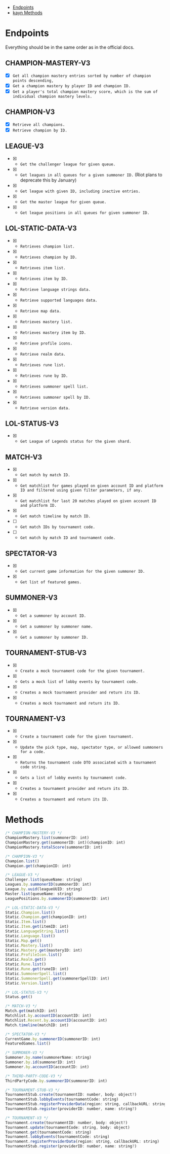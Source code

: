 * [Endpoints](#endpoints)
* [kayn Methods](#methods)

# Endpoints 

Everything should be in the same order as in the official docs.

## CHAMPION-MASTERY-V3
- [x] `Get all champion mastery entries sorted by number of champion points descending,`
- [x] `Get a champion mastery by player ID and champion ID.`
- [x] `Get a player's total champion mastery score, which is the sum of individual champion mastery levels.`

## CHAMPION-V3
- [x] `Retrieve all champions.`
- [x] `Retrieve champion by ID.`

## LEAGUE-V3
- [x] - `Get the challenger league for given queue.`
- [x] - `Get leagues in all queues for a given summoner ID.` (Riot plans to deprecate this by January)
- [x] - `Get league with given ID, including inactive entries.`
- [x] - `Get the master league for given queue.`
- [x] - `Get league positions in all queues for given summoner ID.`

## LOL-STATIC-DATA-V3
- [x] - `Retrieves champion list.`
- [x] - `Retrieves champion by ID.`
- [x] - `Retrieves item list.`
- [x] - `Retrieves item by ID.`
- [x] - `Retrieve language strings data.`
- [x] - `Retrieve supported languages data.`
- [x] - `Retrieve map data.`
- [x] - `Retrieves mastery list.`
- [x] - `Retrieves mastery item by ID.`
- [x] - `Retrieve profile icons.`
- [x] - `Retrieve realm data.`
- [x] - `Retrieves rune list.`
- [x] - `Retrieves rune by ID.`
- [x] - `Retrieves summoner spell list.`
- [x] - `Retrieves summoner spell by ID.`
- [x] - `Retrieve version data.`

## LOL-STATUS-V3
- [x] - `Get League of Legends status for the given shard.`

## MATCH-V3
- [x] - `Get match by match ID.`
- [x] - `Get matchlist for games played on given account ID and platform ID and filtered using given filter parameters, if any.`
- [x] - `Get matchlist for last 20 matches played on given account ID and platform ID.`
- [x] - `Get match timeline by match ID.`
- [ ] - `Get match IDs by tournament code.`
- [ ] - `Get match by match ID and tournament code.`

## SPECTATOR-V3
- [x] - `Get current game information for the given summoner ID.`
- [x] - `Get list of featured games.`

## SUMMONER-V3
- [x] - `Get a summoner by account ID.`
- [x] - `Get a summoner by summoner name.`
- [x] - `Get a summoner by summoner ID.`

## TOURNAMENT-STUB-V3
- [x] - `Create a mock tournament code for the given tournament.`
- [x] - `Gets a mock list of lobby events by tournament code.`
- [x] - `Creates a mock tournament provider and return its ID.`
- [x] - `Creates a mock tournament and return its ID.`

## TOURNAMENT-V3
- [x] - `Create a tournament code for the given tournament.`
- [x] - `Update the pick type, map, spectator type, or allowed summoners for a code.`
- [x] - `Returns the tournament code DTO associated with a tournament code string.`
- [x] - `Gets a list of lobby events by tournament code.`
- [x] - `Creates a tournament provider and return its ID.`
- [x] - `Creates a tournament and return its ID.`

# Methods 

```javascript
/* CHAMPION-MASTERY-V3 */
ChampionMastery.list(summonerID: int)
ChampionMastery.get(summonerID: int)(championID: int)
ChampionMastery.totalScore(summonerID: int)

/* CHAMPION-V3 */
Champion.list()
Champion.get(championID: int)

/* LEAGUE-V3 */
Challenger.list(queueName: string)
Leagues.by.summonerID(summonerID: int)
League.by.uuid(leagueUUID: string)
Master.list(queueName: string)
LeaguePositions.by.summonerID(summonerID: int)

/* LOL-STATIC-DATA-V3 */
Static.Champion.list()
Static.Champion.get(championID: int)
Static.Item.list()
Static.Item.get(itemID: int)
Static.LanguageString.list()
Static.Language.list()
Static.Map.get()
Static.Mastery.list()
Static.Mastery.get(masteryID: int)
Static.ProfileIcon.list()
Static.Realm.get()
Static.Rune.list()
Static.Rune.get(runeID: int)
Static.SummonerSpell.list()
Static.SummonerSpell.get(summonerSpellID: int)
Static.Version.list()

/* LOL-STATUS-V3 */
Status.get()

/* MATCH-V3 */
Match.get(matchID: int)
Matchlist.by.accountID(accountID: int)
Matchlist.Recent.by.accountID(accountID: int)
Match.timeline(matchID: int)

/* SPECTATOR-V3 */
CurrentGame.by.summonerID(summonerID: int)
FeaturedGames.list()

/* SUMMONER-V3 */
Summoner.by.name(summonerName: string)
Summoner.by.id(summonerID: int)
Summoner.by.accountID(accountID: int)

/* THIRD-PARTY-CODE-V3 */
ThirdPartyCode.by.summonerID(summonerID: int)

/* TOURNAMENT-STUB-V3 */
TournamentStub.create(tournamentID: number, body: object?)
TournamentStub.lobbyEvents(tournamentCode: string)
TournamentStub.registerProviderData(region: string, callbackURL: string)
TournamentStub.register(providerID: number, name: string?)

/* TOURNAMENT-V3 */
Tournament.create(tournamentID: number, body: object?)
Tournament.update(tournamentCode: string, body: object)
Tournament.get(tournamentCode: string)
Tournament.lobbyEvents(tournamentCode: string)
Tournament.registerProviderData(region: string, callbackURL: string)
TournamentStub.register(providerID: number, name: string?)
```